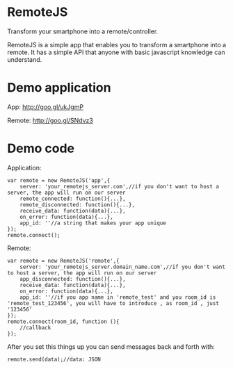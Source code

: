 RemoteJS
========

Transform your smartphone into a remote/controller.

RemoteJS is a simple app that enables you to transform a smartphone into a remote. It has a simple API that anyone with basic javascript knowledge can understand.

Demo application
================

App: http://goo.gl/ukJgmP

Remote: http://goo.gl/SNdvz3

Demo code
=========

Application: 

	var remote = new RemoteJS('app',{
		server: 'your_remotejs_server.com',//if you don't want to host a server, the app will run on our server
		remote_connected: function(){...},
		remote_disconnected: function(){...},
		receive_data: function(data){...},
		on_error: function(data){...},
		app_id: ''//a string that makes your app unique
	});
	remote.connect();

Remote: 

	var remote = new RemoteJS('remote',{
		server: 'your_remotejs_server.domain_name.com',//if you don't want to host a server, the app will run on our server
		app_disconnected: function(){...},
		receive_data: function(data){...},
		on_error: function(data){...},
		app_id: ''//if you app name in 'remote_test' and you room_id is 'remote_test_123456', you will have to introduce , as room_id , just '123456'
	});
	remote.connect(room_id, function (){
		//callback
	});

After you set this things up you can send messages back and forth with:

	remote.send(data);//data: JSON
